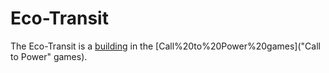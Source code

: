 # Eco-Transit

The Eco-Transit is a [building](building) in the [Call%20to%20Power%20games]("Call to Power" games).